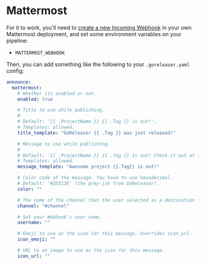 # Mattermost

For it to work, you'll need to [create a new Incoming Webhook](https://docs.mattermost.com/developer/webhooks-incoming.html) in your own Mattermost deployment, and set some
environment variables on your pipeline:

- `MATTERMOST_WEBHOOK`

Then, you can add something like the following to your `.goreleaser.yaml` config:

```yaml title=".goreleaser.yaml"
announce:
  mattermost:
    # Whether its enabled or not.
    enabled: true

    # Title to use while publishing.
    #
    # Default: '{{ .ProjectName }} {{ .Tag }} is out!'.
    # Templates: allowed.
    title_template: "GoReleaser {{ .Tag }} was just released!"

    # Message to use while publishing.
    #
    # Default: '{{ .ProjectName }} {{ .Tag }} is out! Check it out at {{ .ReleaseURL }}'.
    # Templates: allowed.
    message_template: "Awesome project {{.Tag}} is out!"

    # Color code of the message. You have to use hexadecimal.
    # Default: '#2D313E' (the grey-ish from GoReleaser).
    color: ""

    # The name of the channel that the user selected as a destination for webhook messages.
    channel: "#channel"

    # Set your Webhook's user name.
    username: ""

    # Emoji to use as the icon for this message. Overrides icon_url.
    icon_emoji: ""

    # URL to an image to use as the icon for this message.
    icon_url: ""
```

<!-- md:templates -->
